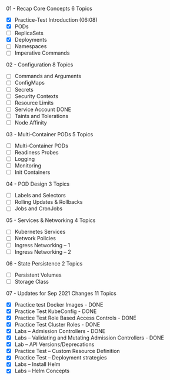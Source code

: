 01 - Recap Core Concepts 6 Topics
 - [x] Practice-Test Introduction (06:08)
 - [x] PODs
 - [ ] ReplicaSets
 - [X] Deployments
 - [ ] Namespaces
 - [ ] Imperative Commands
  
02 - Configuration 8 Topics
 - [ ] Commands and Arguments
 - [ ] ConfigMaps
 - [ ] Secrets
 - [ ] Security Contexts
 - [ ] Resource Limits
 - [ ] Service Account DONE
 - [ ] Taints and Tolerations
 - [ ] Node Affinity

03 - Multi-Container PODs 5 Topics
 - [ ] Multi-Container PODs
 - [ ] Readiness Probes
 - [ ] Logging
 - [ ] Monitoring
 - [ ] Init Containers

04 - POD Design 3 Topics
 - [ ] Labels and Selectors
 - [ ] Rolling Updates & Rollbacks
 - [ ] Jobs and CronJobs

05 - Services & Networking 4 Topics
 - [ ] Kubernetes Services
 - [ ] Network Policies
 - [ ] Ingress Networking – 1
 - [ ] Ingress Networking – 2

06 - State Persistence 2 Topics
 - [ ] Persistent Volumes
 - [ ] Storage Class

07 - Updates for Sep 2021 Changes 11 Topics
 - [x] Practice test Docker Images - DONE
 - [x] Practice Test KubeConfig - DONE
 - [x] Practice Test Role Based Access Controls - DONE
 - [x] Practice Test Cluster Roles - DONE
 - [x] Labs – Admission Controllers - DONE
 - [x] Labs – Validating and Mutating Admission Controllers - DONE
 - [x] Lab – API Versions/Deprecations
 - [x] Practice Test – Custom Resource Definition
 - [x] Practice Test – Deployment strategies
 - [x] Labs – Install Helm
 - [x] Labs – Helm Concepts
